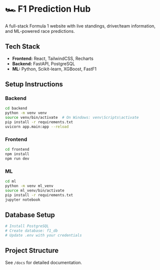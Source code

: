 # 🏎️ F1 Prediction Hub

A full-stack Formula 1 website with live standings, driver/team information, and ML-powered race predictions.

## Tech Stack
- **Frontend:** React, TailwindCSS, Recharts
- **Backend:** FastAPI, PostgreSQL
- **ML:** Python, Scikit-learn, XGBoost, FastF1

## Setup Instructions

### Backend
```bash
cd backend
python -m venv venv
source venv/bin/activate  # On Windows: venv\Scripts\activate
pip install -r requirements.txt
uvicorn app.main:app --reload
```

### Frontend
```bash
cd frontend
npm install
npm run dev
```

### ML
```bash
cd ml
python -m venv ml_venv
source ml_venv/bin/activate
pip install -r requirements.txt
jupyter notebook
```

## Database Setup
```bash
# Install PostgreSQL
# Create database: f1_db
# Update .env with your credentials
```

## Project Structure
See `/docs` for detailed documentation.